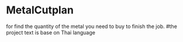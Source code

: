 # MetalCutplan
for find the quantity of the metal you need to buy to finish the job.
#the project text is base on Thai language 
